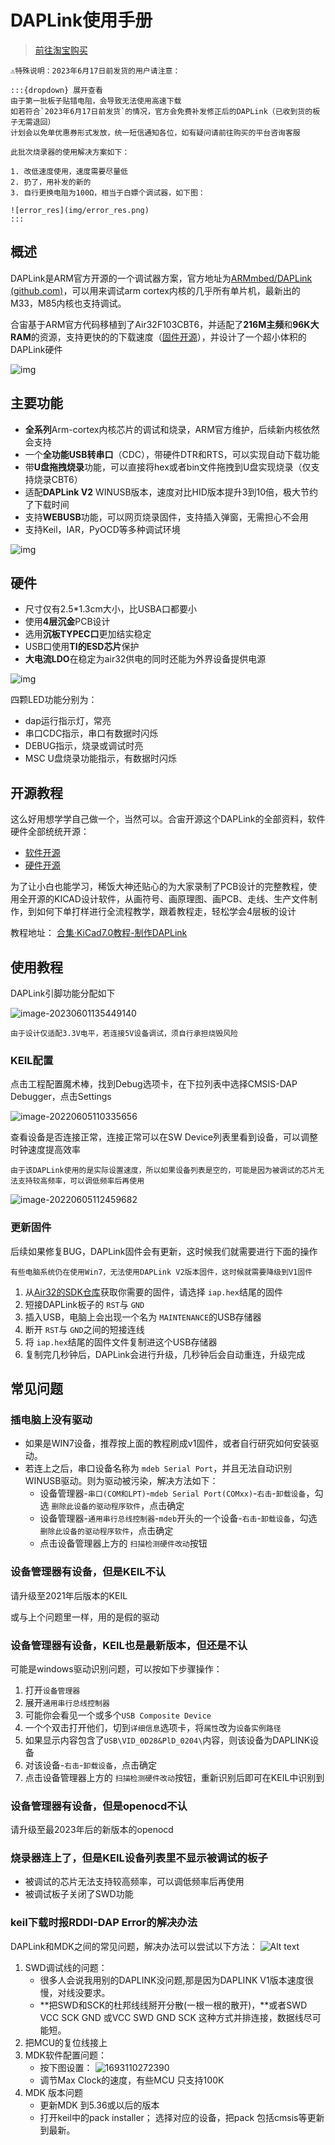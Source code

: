 # DAPLink使用手册

> [前往淘宝购买](https://item.taobao.com/item.htm?id=722898279573)

```{warning}
⚠特殊说明：2023年6月17日前发货的用户请注意：

:::{dropdown} 展开查看
由于第一批板子贴错电阻，会导致无法使用高速下载
如若符合`2023年6月17日前发货`的情况，官方会免费补发修正后的DAPLink（已收到货的板子无需退回）
计划会以免单优惠券形式发放，统一短信通知各位，如有疑问请前往购买的平台咨询客服

此批次烧录器的使用解决方案如下：

1. 改低速度使用，速度需要尽量低
2. 扔了，用补发的新的
3. 自行更换电阻为100Ω，相当于白嫖个调试器，如下图：

![error_res](img/error_res.png)
:::
```

## **概述**

DAPLink是ARM官方开源的一个调试器方案，官方地址为[ARMmbed/DAPLink (github.com)](https://github.com/ARMmbed/DAPLink)，可以用来调试arm cortex内核的几乎所有单片机，最新出的M33，M85内核也支持调试。

合宙基于ARM官方代码移植到了Air32F103CBT6，并适配了**216M主频**和**96K大RAM**的资源，支持更快的的下载速度（[固件开源](https://gitee.com/openLuat/daplink)），并设计了一个超小体积的DAPLink硬件

![img](img/1685598778508-1.jpg)

## 主要功能

- **全系列**Arm-cortex内核芯片的调试和烧录，ARM官方维护，后续新内核依然会支持
- 一个**全功能USB转串口**（CDC），带硬件DTR和RTS，可以实现自动下载功能
- 带**U盘拖拽烧录**功能，可以直接将hex或者bin文件拖拽到U盘实现烧录（仅支持烧录CBT6）
- 适配**DAPLink V2** WINUSB版本，速度对比HID版本提升3到10倍，极大节约了下载时间
- 支持**WEBUSB**功能，可以网页烧录固件，支持插入弹窗，无需担心不会用
- 支持Keil，IAR，PyOCD等多种调试环境

![img](img/1685598783342-4.png)

## 硬件

- 尺寸仅有2.5*1.3cm大小，比USBA口都要小
- 使用**4层沉金**PCB设计
- 选用**沉板TYPEC口**更加结实稳定
- USB口使用**TI的ESD芯片**保护
- **大电流LDO**在稳定为air32供电的同时还能为外界设备提供电源

![img](img/1685598788015-7.jpg)

四颗LED功能分别为：

- dap运行指示灯，常亮
- 串口CDC指示，串口有数据时闪烁
- DEBUG指示，烧录或调试时亮
- MSC U盘烧录功能指示，有数据时闪烁

## 开源教程

这么好用想学学自己做一个，当然可以。合宙开源这个DAPLink的全部资料，软件硬件全部统统开源：

- [软件开源](https://gitee.com/openLuat/daplink)
- [硬件开源](https://gitee.com/openLuat/luatos-broads/tree/master/broads/DAPLink-V2)

为了让小白也能学习，稀饭大神还贴心的为大家录制了PCB设计的完整教程，使用全开源的KICAD设计软件，从画符号、画原理图、画PCB、走线、生产文件制作，到如何下单打样进行全流程教学，跟着教程走，轻松学会4层板的设计

教程地址： [合集·KiCad7.0教程-制作DAPLink](https://space.bilibili.com/393224264/channel/collectiondetail?sid=1241842)

## 使用教程

DAPLink引脚功能分配如下

![image-20230601135449140](img/image-20230601135449140.png)

```{note}
由于设计仅适配3.3V电平，若连接5V设备调试，须自行承担烧毁风险
```

### KEIL配置

点击工程配置魔术棒，找到Debug选项卡，在下拉列表中选择CMSIS-DAP Debugger，点击Settings

![image-20220605110335656](img/image-20220605110335656.png)

查看设备是否连接正常，连接正常可以在SW Device列表里看到设备，可以调整时钟速度提高效率

```{note}
由于该DAPLink使用的是实际设置速度，所以如果设备列表是空的，可能是因为被调试的芯片无法支持较高频率，可以调低频率后再使用
```

![image-20220605112459682](img/image-20220605112459682.png)

### 更新固件

后续如果修复BUG，DAPLink固件会有更新，这时候我们就需要进行下面的操作

```{note}
有些电脑系统仍在使用Win7，无法使用DAPLink V2版本固件，这时候就需要降级到V1固件
```

1. 从[Air32的SDK仓库](https://gitee.com/openLuat/luatos-soc-air32f103/tree/master/AIR_Jlink_Keil)获取你需要的固件，请选择 `iap.hex`结尾的固件
2. 短接DAPLink板子的 `RST`与 `GND`
3. 插入USB，电脑上会出现一个名为 `MAINTENANCE`的USB存储器
4. 断开 `RST`与 `GND`之间的短接连线
5. 将 `iap.hex`结尾的固件文件复制进这个USB存储器
6. 复制完几秒钟后，DAPLink会进行升级，几秒钟后会自动重连，升级完成

## 常见问题

### 插电脑上没有驱动

- 如果是WIN7设备，推荐按上面的教程刷成v1固件，或者自行研究如何安装驱动。
- 若连上之后，串口设备名称为 `mdeb Serial Port`，并且无法自动识别WINUSB驱动。则为驱动被污染，解决方法如下：
  - 设备管理器-`串口(COM和LPT)`-`mdeb Serial Port(COMxx)`-`右击`-`卸载设备`，勾选 `删除此设备的驱动程序软件`，点击确定
  - 设备管理器-`通用串行总线控制器`-`mdeb`开头的一个设备-`右击`-`卸载设备`，勾选 `删除此设备的驱动程序软件`，点击确定
  - 点击设备管理器上方的 `扫描检测硬件改动`按钮

### 设备管理器有设备，但是KEIL不认

请升级至2021年后版本的KEIL

或与上个问题里一样，用的是假的驱动

### 设备管理器有设备，KEIL也是最新版本，但还是不认

可能是windows驱动识别问题，可以按如下步骤操作：

1. 打开`设备管理器`
1. 展开`通用串行总线控制器`
1. 可能你会看见一个或多个`USB Composite Device`
1. 一个个双击打开他们，切到`详细信息`选项卡，将`属性`改为`设备实例路径`
1. 如果显示内容包含了`USB\VID_0D28&PlD_0204\`内容，则该设备为DAPLINK设备
1. 对该设备-`右击`-`卸载设备`，点击确定
1. 点击设备管理器上方的 `扫描检测硬件改动`按钮，重新识别后即可在KEIL中识别到

### 设备管理器有设备，但是openocd不认

请升级至最2023年后的新版本的openocd

### 烧录器连上了，但是KEIL设备列表里不显示被调试的板子

- 被调试的芯片无法支持较高频率，可以调低频率后再使用
- 被调试板子关闭了SWD功能

### keil下载时报RDDI-DAP Error的解决办法

DAPLink和MDK之间的常见问题，解决办法可以尝试以下方法：
![Alt text](6f5cebec3b90c4af60bbfd8f2d5fe6ca.png)

1. SWD调试线的问题：
   - 很多人会说我用别的DAPLINK没问题,那是因为DAPLINK V1版本速度很慢，对线没要求。
   - **把SWD和SCK的杜邦线线掰开分散(一根一根的散开)，**或者SWD VCC SCK GND 或VCC SWD GND SCK 这种方式并排连接，数据线尽可能短。
2. 把MCU的复位线接上
3. MDK软件配置问题：
   - 按下图设置：
     ![1693110272390](image/daplink/1693110272390.png)
   - 调节Max Clock的速度，有些MCU 只支持100K
4. MDK 版本问题
   - 更新MDK 到5.36或以后的版本
   - 打开keil中的pack installer； 选择对应的设备，把pack 包括cmsis等更新到最新。

